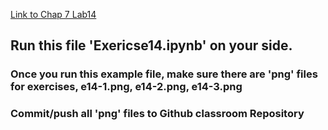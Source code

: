
[Link to Chap 7 Lab14](https://docs.google.com/presentation/d/1JAYVQiZr57OZfIMUQAkPNPlCKidqvytLhLDB5aqag_8/edit#slide=id.g114ede88c96_0_508)


## Run this file 'Exericse14.ipynb' on your side.

### Once you run this example file, make sure there are 'png' files for exercises, e14-1.png, e14-2.png, e14-3.png
### Commit/push all 'png' files to Github classroom Repository


<!--
![Lab12](https://nimbus-screenshots.s3.amazonaws.com/s/a337f7df2610388f0e93f5cb24de206b.png)
-->

